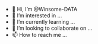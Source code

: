 - 👋 Hi, I’m @Winsome-DATA
- 👀 I’m interested in ...
- 🌱 I’m currently learning ...
- 💞️ I’m looking to collaborate on ...
- 📫 How to reach me ...

<!---
Winsome-DATA/Winsome-DATA is a ✨ special ✨ repository because its `README.md` (this file) appears on your GitHub profile.
You can click the Preview link to take a look at your changes.
--->
